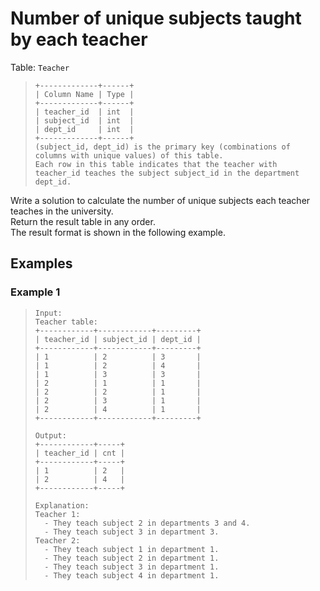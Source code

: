 # Number of unique subjects taught by each teacher

Table: `Teacher`
> ```
> +-------------+------+
> | Column Name | Type |
> +-------------+------+
> | teacher_id  | int  |
> | subject_id  | int  |
> | dept_id     | int  |
> +-------------+------+
> (subject_id, dept_id) is the primary key (combinations of columns with unique values) of this table.
> Each row in this table indicates that the teacher with teacher_id teaches the subject subject_id in the department dept_id.
> ```

Write a solution to calculate the number of unique subjects each teacher teaches in the university.  
Return the result table in any order.  
The result format is shown in the following example.

## Examples
### Example 1
> ```
> Input: 
> Teacher table:
> +------------+------------+---------+
> | teacher_id | subject_id | dept_id |
> +------------+------------+---------+
> | 1          | 2          | 3       |
> | 1          | 2          | 4       |
> | 1          | 3          | 3       |
> | 2          | 1          | 1       |
> | 2          | 2          | 1       |
> | 2          | 3          | 1       |
> | 2          | 4          | 1       |
> +------------+------------+---------+
> 
> Output:  
> +------------+-----+
> | teacher_id | cnt |
> +------------+-----+
> | 1          | 2   |
> | 2          | 4   |
> +------------+-----+
> 
> Explanation: 
> Teacher 1:
>   - They teach subject 2 in departments 3 and 4.
>   - They teach subject 3 in department 3.
> Teacher 2:
>   - They teach subject 1 in department 1.
>   - They teach subject 2 in department 1.
>   - They teach subject 3 in department 1.
>   - They teach subject 4 in department 1.
> ```